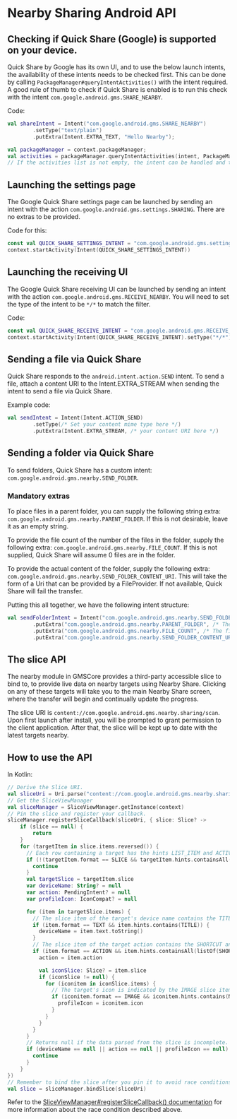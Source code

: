 # Nearby Sharing Android API

## Checking if Quick Share (Google) is supported on your device.
Quick Share by Google has its own UI, and to use the below launch intents, the availability of these intents needs to be checked first.
This can be done by calling `PackageManager#queryIntentActivities()` with the intent required. A good rule of thumb to check if Quick Share is enabled is to run this check with the intent ```com.google.android.gms.SHARE_NEARBY```.

Code:
```kotlin
val shareIntent = Intent("com.google.android.gms.SHARE_NEARBY")
        .setType("text/plain")
        .putExtra(Intent.EXTRA_TEXT, "Hello Nearby");

val packageManager = context.packageManager;
val activities = packageManager.queryIntentActivities(intent, PackageManager.MATCH_DEFAULT_ONLY);
// If the activities list is not empty, the intent can be handled and the intent can be called!
```

## Launching the settings page
The Google Quick Share settings page can be launched by sending an intent with the action ```com.google.android.gms.settings.SHARING```. There are no extras to be provided.

Code for this:
```kotlin
const val QUICK_SHARE_SETTINGS_INTENT = "com.google.android.gms.settings.SHARING"
context.startActivity(Intent(QUICK_SHARE_SETTINGS_INTENT))
```

## Launching the receiving UI
The Google Quick Share receiving UI can be launched by sending an intent with the action ```com.google.android.gms.RECEIVE_NEARBY```. You will need to set the type of the intent to be `*/*` to match the filter.

Code:
```kotlin
const val QUICK_SHARE_RECEIVE_INTENT = "com.google.android.gms.RECEIVE_NEARBY"
context.startActivity(Intent(QUICK_SHARE_RECEIVE_INTENT).setType("*/*"))
```

## Sending a file via Quick Share
Quick Share responds to the `android.intent.action.SEND` intent. To send a file, attach a content URI to the Intent.EXTRA_STREAM when sending the intent to send a file via Quick Share.

Example code:
```kotlin
val sendIntent = Intent(Intent.ACTION_SEND)
        .setType(/* Set your content mime type here */)
        .putExtra(Intent.EXTRA_STREAM, /* your content URI here */)
```

## Sending a folder via Quick Share
To send folders, Quick Share has a custom intent: `com.google.android.gms.nearby.SEND_FOLDER`.
### Mandatory extras
To place files in a parent folder, you can supply the following string extra: `com.google.android.gms.nearby.PARENT_FOLDER`. If this is not desirable, leave it as an empty string.

To provide the file count of the number of the files in the folder, supply the following extra: `com.google.android.gms.nearby.FILE_COUNT`. If this is not supplied, Quick Share will assume 0 files are in the folder.

To provide the actual content of the folder, supply the following extra: `com.google.android.gms.nearby.SEND_FOLDER_CONTENT_URI`. This will take the form of a Uri that can be provided by a FileProvider. If not available, Quick Share will fail the transfer.

Putting this all together, we have the following intent structure:
```kotlin
val sendFolderIntent = Intent("com.google.android.gms.nearby.SEND_FOLDER")
        .putExtra("com.google.android.gms.nearby.PARENT_FOLDER", /* The folder to save to under /sdcard/Download/Quick Share */)
        .putExtra("com.google.android.gms.nearby.FILE_COUNT", /* The file count in the folder */)
        .putExtra("com.google.android.gms.nearby.SEND_FOLDER_CONTENT_URI", /* Your content URI here */)
```


## The slice API
The nearby module in GMSCore provides a third-party accessible slice to bind to, to provide live data on nearby targets using Nearby Share. Clicking on any of these targets will take you to the main Nearby Share screen, where the transfer will begin and continually update the progress.

The slice URI is `content://com.google.android.gms.nearby.sharing/scan`. Upon first launch after install, you will be prompted to grant permission to the client application. After that, the slice will be kept up to date with the latest targets nearby.

## How to use the API ##
In Kotlin:
```kotlin
// Derive the Slice URI.
val sliceUri = Uri.parse("content://com.google.android.gms.nearby.sharing/scan")
// Get the SliceViewManager
val sliceManager = SliceViewManager.getInstance(context)
// Pin the slice and register your callback.
sliceManager.registerSliceCallback(sliceUri, { slice: Slice? ->
    if (slice == null) {
        return
    }
    for (targetItem in slice.items.reversed()) {
      // Each row containing a target has the hints LIST_ITEM and ACTIVITY.
      if (!(targetItem.format == SLICE && targetItem.hints.containsAll(listOf(LIST_ITEM, ACTIVITY)))) {
        continue
      }
      val targetSlice = targetItem.slice
      var deviceName: String? = null
      var action: PendingIntent? = null
      var profileIcon: IconCompat? = null

      for (item in targetSlice.items) {
        // The slice item of the target's device name contains the TITLE hint.
        if (item.format == TEXT && item.hints.contains(TITLE)) {
          deviceName = item.text.toString()
        }
        // The slice item of the target action contains the SHORTCUT and TITLE hints.
        if (item.format == ACTION && item.hints.containsAll(listOf(SHORTCUT, TITLE))) {
          action = item.action

          val iconSlice: Slice? = item.slice
          if (iconSlice != null) {
            for (iconitem in iconSlice.items) {
              // The target's icon is indicated by the IMAGE slice item format and the NO_TINT hint.
              if (iconitem.format == IMAGE && iconitem.hints.contains(NO_TINT)) {
                profileIcon = iconitem.icon
              }
            }
          }
        }
      }
      // Returns null if the data parsed from the slice is incomplete.
      if (deviceName == null || action == null || profileIcon == null) {
        continue
      }
    }
})
// Remember to bind the slice after you pin it to avoid race conditions!
val slice = sliceManager.bindSlice(sliceUri)
```
Refer to the [SliceViewManager#registerSliceCallback() documentation](https://developer.android.com/reference/androidx/slice/SliceViewManager#registerSliceCallback(android.net.Uri,androidx.slice.SliceViewManager.SliceCallback)) for more information about the race condition described above.
